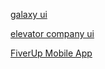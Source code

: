 [galaxy ui](https://www.figma.com/proto/p0qjhhmlhWhaANMikjISYm/cube?type=design&node-id=17-123&t=cJG2Yg24I3q6N9dI-1&scaling=min-zoom&page-id=0%3A1&starting-point-node-id=17%3A123&mode=design)

[elevator company ui](https://www.figma.com/file/UPmnOivVr9ZASpcq17kfTh/figma-attempt-1?type=design&node-id=144%3A729&mode=design&t=DEU2okiSqWeMoFMH-1)

[FiverUp Mobile App](https://www.figma.com/design/bsjw7h7Az2tkuiCcp4u9K6/FiverUp?node-id=0-1&t=Y63DaGPebXjv6squ-1)
